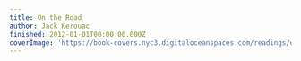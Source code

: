 ```yaml
---
title: On the Road
author: Jack Kerouac
finished: 2012-01-01T00:00:00.000Z
coverImage: 'https://book-covers.nyc3.digitaloceanspaces.com/readings/on-the-road-01.jpg'
---
```

